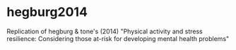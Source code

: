# hegburg2014
Replication of hegburg & tone's (2014) "Physical activity and stress resilience: Considering those at-risk for developing mental health problems"
